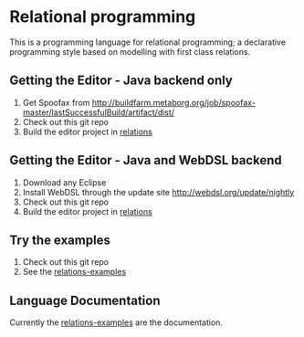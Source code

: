 # Relational programming

This is a programming language for relational programming; a declarative programming style based on modelling with first class relations.

## Getting the Editor - Java backend only

1. Get Spoofax from http://buildfarm.metaborg.org/job/spoofax-master/lastSuccessfulBuild/artifact/dist/
2. Check out this git repo
3. Build the editor project in [relations](relations)

## Getting the Editor - Java and WebDSL backend

1. Download any Eclipse
2. Install WebDSL through the update site http://webdsl.org/update/nightly
3. Check out this git repo
4. Build the editor project in [relations](relations)

<!--
## Getting the editor (install as Eclipse Plugin) - Has bugs

1. Get Eclipse 4.4
2. Install the new Relations Editor Plugin. Updatelink:  [http://dl.bintray.com/dcharkes/Relations-Language](http://dl.bintray.com/dcharkes/Relations-Language)

Note that there is an issue with the pre-packaged plugin. There is no command line output displayed ([Issue](http://yellowgrass.org/issue/StrategoXT/899)).
-->

## Try the examples

1. Check out this git repo
2. See the [relations-examples](relations-examples)
 
## Language Documentation

Currently the [relations-examples](relations-examples) are the documentation.
